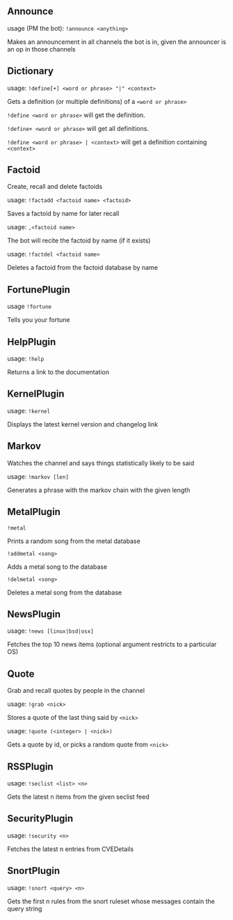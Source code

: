 ## Announce
usage (PM the bot): `!announce <anything>` 

Makes an announcement in all channels the bot is in, given the announcer is an op in those channels 

## Dictionary
usage: `!define[+] <word or phrase> "|" <context>` 

Gets a definition (or multiple definitions) of a `<word or phrase>` 

`!define <word or phrase>` will get the definition. 

`!define+ <word or phrase>` will get all definitions. 

`!define <word or phrase> | <context>` will get a definition containing `<context>` 

## Factoid
Create, recall and delete factoids 

usage: `!factadd <factoid name> <factoid>` 

Saves a factoid by name for later recall 

usage: `,<factoid name>` 

The bot will recite the factoid by name (if it exists) 

usage: `!factdel <factoid name>` 

Deletes a factoid from the factoid database by name 

## FortunePlugin
usage `!fortune` 

Tells you your fortune 

## HelpPlugin
usage: `!help` 

Returns a link to the documentation 

## KernelPlugin
usage: `!kernel` 

Displays the latest kernel version and changelog link 

## Markov
Watches the channel and says things statistically likely to be said 

usage: `!markov [len]` 

Generates a phrase with the markov chain with the given length 

## MetalPlugin
`!metal` 

Prints a random song from the metal database 

`!addmetal <song>` 

Adds a metal song to the database 

`!delmetal <song>` 

Deletes a metal song from the database 

## NewsPlugin
usage: `!news [linux|bsd|osx]` 

Fetches the top 10 news items (optional argument restricts to a particular OS) 

## Quote
Grab and recall quotes by people in the channel 

usage: `!grab <nick>` 

Stores a quote of the last thing said by `<nick>` 

usage: `!quote (<integer> | <nick>)` 

Gets a quote by id, or picks a random quote from `<nick>` 

## RSSPlugin
usage: `!seclist <list> <n>` 

Gets the latest n items from the given seclist feed 

## SecurityPlugin
usage: `!security <n>` 

Fetches the latest n entries from CVEDetails 

## SnortPlugin
usage: `!snort <query> <n>` 

Gets the first n rules from the snort ruleset whose messages contain the query string 

